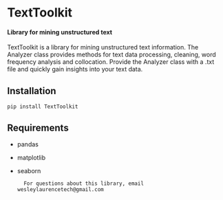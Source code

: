 # TextToolkit
#### Library for mining unstructured text
TextToolkit is a library for mining unstructured text information. The Analyzer class provides methods for text data processing, cleaning, word frequency analysis and collocation. Provide the Analyzer class with a .txt file and quickly gain insights into your text data.

## Installation
`pip install TextToolkit`       

## Requirements
- pandas
- matplotlib
- seaborn

        For questions about this library, email wesleylaurencetech@gmail.com
